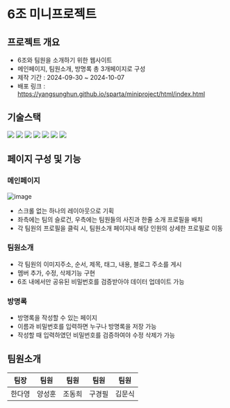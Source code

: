 # 6조 미니프로젝트

## 프로젝트 개요
- 6조와 팀원을 소개하기 위한 웹사이트
- 메인페이지, 팀원소개, 방명록 총 3개페이지로 구성
- 제작 기간 : 2024-09-30 ~ 2024-10-07
- 배포 링크 : https://yangsunghun.github.io/sparta/miniproject/html/index.html


## 기술스택
<img src="https://img.shields.io/badge/html5-E34F26?style=for-the-badge&logo=html5&logoColor=white"> <img src="https://img.shields.io/badge/css-1572B6?style=for-the-badge&logo=css3&logoColor=white"> <img src="https://img.shields.io/badge/javascript-F7DF1E?style=for-the-badge&logo=javascript&logoColor=black"> <img src="https://img.shields.io/badge/jquery-0769AD?style=for-the-badge&logo=jquery&logoColor=white"> <img src="https://img.shields.io/badge/firebase-FFCA28?style=for-the-badge&logo=firebase&logoColor=white"> <img src="https://img.shields.io/badge/bootstrap-7952B3?style=for-the-badge&logo=bootstrap&logoColor=white"> <img src="https://img.shields.io/badge/github-181717?style=for-the-badge&logo=github&logoColor=white"> 

## 페이지 구성 및 기능
### 메인페이지
![image](https://github.com/user-attachments/assets/727d2c0e-3dce-413f-8548-c61c66e4df86)
- 스크롤 없는 하나의 레이아웃으로 기획
- 좌측에는 팀의 슬로건, 우측에는 팀원들의 사진과 한줄 소개 프로필을 배치
- 각 팀원의 프로필을 클릭 시, 팀원소개 페이지내 해당 인원의 상세한 프로필로 이동


### 팀원소개
- 각 팀원의 이미지주소, 순서, 제목, 태그, 내용, 블로그 주소를 게시
- 멤버 추가, 수정, 삭제기능 구현
- 6조 내에서만 공유된 비밀번호를 검증받아야 데이터 업데이트 가능


### 방명록 
- 방명록을 작성할 수 있는 페이지
- 이름과 비밀번호를 입력하면 누구나 방명록을 저장 가능
- 작성할 때 입력하였던 비밀번호를 검증하여야 수정 삭제가 가능

## 팀원소개
|팀장|팀원|팀원|팀원|팀원|
|:---:|:---:|:---:|:---:|:---:|
|한다영|양성훈|조동희|구경필|김문식|
